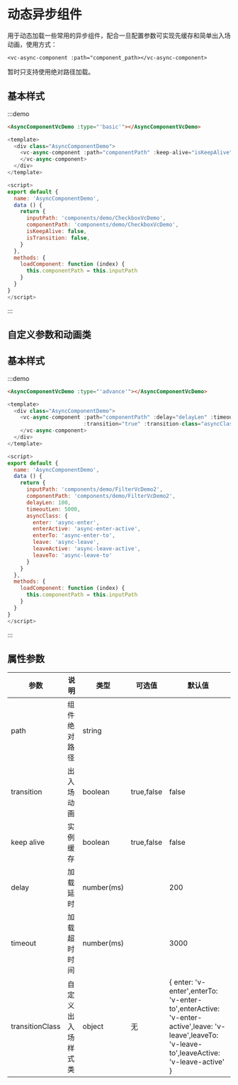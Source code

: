# 动态异步组件

用于动态加载一些常用的异步组件，配合一旦配置参数可实现先缓存和简单出入场动画，使用方式：

    <vc-async-component :path="component_path></vc-async-component>
    
暂时只支持使用绝对路径加载。

## 基本样式

:::demo
```html
<AsyncComponentVcDemo :type="'basic'"></AsyncComponentVcDemo>
```
```javascript
<template>
  <div class="AsyncComponentDemo">
    <vc-async-component :path="componentPath" :keep-alive="isKeepAlive" :transition="isTransition">
    </vc-async-component>
  </div>
</template>

<script>
export default {
  name: 'AsyncComponentDemo',
  data () {
    return {
      inputPath: 'components/demo/CheckboxVcDemo',
      componentPath: 'components/demo/CheckboxVcDemo',
      isKeepAlive: false,
      isTransition: false,
    }
  },
  methods: {
    loadComponent: function (index) {
      this.componentPath = this.inputPath
    }
  }
}
</script>
```
:::

## 自定义参数和动画类

## 基本样式

:::demo
```html
<AsyncComponentVcDemo :type="'advance'"></AsyncComponentVcDemo>
```
```javascript
<template>
  <div class="AsyncComponentDemo">
    <vc-async-component :path="componentPath" :delay="delayLen" :timeout="timeoutLen"
                        :transition="true" :transition-class="asyncClass">
    </vc-async-component>
  </div>
</template>

<script>
export default {
  name: 'AsyncComponentDemo',
  data () {
    return {
      inputPath: 'components/demo/FilterVcDemo2',
      componentPath: 'components/demo/FilterVcDemo2',
      delayLen: 100,
      timeoutLen: 5000,
      asyncClass: {
        enter: 'async-enter',
        enterActive: 'async-enter-active',
        enterTo: 'async-enter-to',
        leave: 'async-leave',
        leaveActive: 'async-leave-active',
        leaveTo: 'async-leave-to'
      }
    }
  },
  methods: {
    loadComponent: function (index) {
      this.componentPath = this.inputPath
    }
  }
}
</script>
```
:::

## 属性参数
| 参数 | 说明 |	类型 |	可选值 |	默认值 |
|---|---|---|---|---|
| path | 组件绝对路径 | string |  |  |
| transition | 出入场动画 | boolean | true,false | false |
| keep alive | 实例缓存 | boolean | true,false | false |
| delay | 加载延时 | number(ms) |  | 200 |
| timeout | 加载超时时间 | number(ms) |  | 3000 |
| transitionClass | 自定义出入场样式类 | object | 无 | { enter: 'v-enter',enterTo: 'v-enter-to',enterActive: 'v-enter-active',leave: 'v-leave',leaveTo: 'v-leave-to',leaveActive: 'v-leave-active' } |

